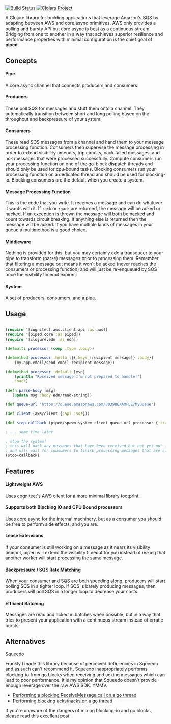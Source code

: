 [![Build Status](https://travis-ci.com/rutledgepaulv/piped.svg?branch=master)](https://travis-ci.com/rutledgepaulv/piped)
[![Clojars Project](https://img.shields.io/clojars/v/org.clojars.rutledgepaulv/piped.svg)](https://clojars.org/org.clojars.rutledgepaulv/piped)

A Clojure library for building applications that leverage Amazon's SQS by adapting between AWS and core.async primitives. 
AWS only provides a polling and bursty API but core.async is best as a continuous stream. Bridging from one to another in 
a way that achieves superior resilience and performance properties with minimal configuration is the chief goal 
of **piped**.

## Concepts

#### Pipe

A core.async channel that connects producers and consumers.

#### Producers

These poll SQS for messages and stuff them onto a channel. They automatically transition between
short and long polling based on the throughput and backpressure of your system.

#### Consumers

These read SQS messages from a channel and hand them to your message processing function. Consumers 
then supervise the message processing in order to extend visibility timeouts, trip circuits, 
nack failed messages, and ack messages that were processed successfully. Compute consumers 
run your processing function on one of the go-block dispatch threads and should only be used for 
cpu-bound tasks. Blocking consumers run your processing function on a dedicated thread and should 
be used for blocking-io. Blocking consumers are the default when you create a system.

#### Message Processing Function

This is the code that you write. It receives a message and can do whatever it wants with it. 
If `:ack` or `:nack` are returned, the message will be acked or nacked. If an exception is thrown 
the message will both be nacked and count towards circuit breaking. If anything else is 
returned then the message will be acked. If you have multiple kinds of messages in your queue 
a multimethod is a good choice.

#### Middleware

Nothing is provided for this, but you may certainly add a transducer to your pipe to transform 
(parse) messages prior to processing them. Remember that filtering a message out means it won't
be acked (never reaches the consumers or processing function) and will just be re-enqueued by 
SQS once the visibility timeout expires.

#### System

A set of producers, consumers, and a pipe.


## Usage

```clojure 

(require '[cognitect.aws.client.api :as aws])
(require '[piped.core :as piped])
(require '[clojure.edn :as edn])

(defmulti processor (comp :type :body))

(defmethod processor :hello [{{:keys [recipient message]} :body}]
    (my.app.email/send-email recipient message))

(defmethod processor :default [msg] 
    (println "Received message I'm not prepared to handle!")
    :nack)

(defn parse-body [msg]
   (update msg :body edn/read-string))

(def queue-url "https://queue.amazonaws.com/80398EXAMPLE/MyQueue")

(def client (aws/client {:api :sqs}))

(def stop-callback (piped/spawn-system client queue-url processor {:transform parse-body}))

; ... some time later

; stop the system!
; this will nack any messages that have been received but not yet put into the pipe
; and will wait for consumers to finish processing messages that are already in the pipe
(stop-callback)

```

## Features

#### Lightweight AWS
Uses [cognitect's AWS client](https://github.com/cognitect-labs/aws-api) for a more minimal library footprint.

#### Supports both Blocking IO and CPU Bound processors
Uses core.async for the internal machinery, but as a consumer you should be free to perform side effects, and you are.

#### Lease Extensions
If your consumer is still working on a message as it nears its visibility timeout, piped will extend the visibility timeout
for you instead of risking that another worker will start processing the same message.

#### Backpressure / SQS Rate Matching
When your consumer and SQS are both speeding along, producers will start polling SQS in a tighter loop. If SQS is 
barely producing messages, then producers will poll SQS in a longer loop to decrease your costs.

#### Efficient Batching
Messages are read and acked in batches when possible, but in a way that tries to present your application with a continuous
stream instead of erratic bursts.


## Alternatives

[Squeedo](https://github.com/TheClimateCorporation/squeedo)

Frankly I made this library because of perceived deficiencies in Squeedo and as such can't recommend it.
Squeedo inappropriately performs blocking-io from go blocks when receiving and acking messages which can
lead to poor performance. It is my opinion that Squeedo doesn't provide enough leverage over the raw AWS SDK. 
YMMV.

- [Performing a blocking ReceiveMessage call on a go thread](https://github.com/TheClimateCorporation/squeedo/blob/master/src/com/climate/squeedo/sqs_consumer.clj#L34-L36)
- [Performing blocking acks/nacks on a go thread](https://github.com/TheClimateCorporation/squeedo/blob/master/src/com/climate/squeedo/sqs_consumer.clj#L87-L91)

If you're unaware of the dangers of mixing blocking-io and go blocks, please read [this excellent post](https://eli.thegreenplace.net/2017/clojure-concurrency-and-blocking-with-coreasync/).

